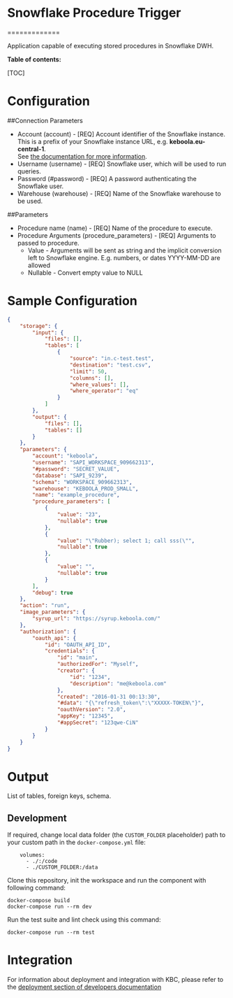 # Snowflake Procedure Trigger


=============

Application capable of executing stored procedures in Snowflake DWH.

**Table of contents:**

[TOC]


Configuration
=============

##Connection Parameters
 - Account (account) - [REQ] Account identifier of the Snowflake instance. This is a prefix of your Snowflake instance URL, e.g. <strong>keboola.eu-central-1</strong>.</br>See <a href='https://docs.snowflake.com/en/user-guide/connecting.html#your-snowflake-account-name'>the documentation for more information</a>.
 - Username (username) - [REQ] Snowflake user, which will be used to run queries.
 - Password (#password) - [REQ] A password authenticating the Snowflake user.
 - Warehouse (warehouse) - [REQ] Name of the Snowflake warehouse to be used.


##Parameters
 - Procedure name (name) - [REQ] Name of the procedure to execute.
 - Procedure Arguments (procedure_parameters) - [REQ] Arguments to passed to procedure.
   - Value - Arguments will be sent as string and the implicit conversion left to Snowflake engine. E.g. numbers, or dates YYYY-MM-DD are allowed
   - Nullable - Convert empty value to NULL

Sample Configuration
=============
```json
{
    "storage": {
        "input": {
            "files": [],
            "tables": [
                {
                    "source": "in.c-test.test",
                    "destination": "test.csv",
                    "limit": 50,
                    "columns": [],
                    "where_values": [],
                    "where_operator": "eq"
                }
            ]
        },
        "output": {
            "files": [],
            "tables": []
        }
    },
    "parameters": {
        "account": "keboola",
        "username": "SAPI_WORKSPACE_909662313",
        "#password": "SECRET_VALUE",
        "database": "SAPI_9239",
        "schema": "WORKSPACE_909662313",
        "warehouse": "KEBOOLA_PROD_SMALL",
        "name": "example_procedure",
        "procedure_parameters": [
            {
                "value": "23",
                "nullable": true
            },
            {
                "value": "\"Rubber); select 1; call sss(\"",
                "nullable": true
            },
            {
                "value": "",
                "nullable": true
            }
        ],
        "debug": true
    },
    "action": "run",
    "image_parameters": {
        "syrup_url": "https://syrup.keboola.com/"
    },
    "authorization": {
        "oauth_api": {
            "id": "OAUTH_API_ID",
            "credentials": {
                "id": "main",
                "authorizedFor": "Myself",
                "creator": {
                    "id": "1234",
                    "description": "me@keboola.com"
                },
                "created": "2016-01-31 00:13:30",
                "#data": "{\"refresh_token\":\"XXXXX-TOKEN\"}",
                "oauthVersion": "2.0",
                "appKey": "12345",
                "#appSecret": "123qwe-CiN"
            }
        }
    }
}
```

Output
======

List of tables, foreign keys, schema.

Development
-----------

If required, change local data folder (the `CUSTOM_FOLDER` placeholder) path to your custom path in
the `docker-compose.yml` file:

~~~~~~~~~~~~~~~~~~~~~~~~~~~~~~~~~~~~~~~~~~~~~~~~~~~~~~~~~~~~~~~~~~~~~~~~~~~~~~~~
    volumes:
      - ./:/code
      - ./CUSTOM_FOLDER:/data
~~~~~~~~~~~~~~~~~~~~~~~~~~~~~~~~~~~~~~~~~~~~~~~~~~~~~~~~~~~~~~~~~~~~~~~~~~~~~~~~

Clone this repository, init the workspace and run the component with following command:

~~~~~~~~~~~~~~~~~~~~~~~~~~~~~~~~~~~~~~~~~~~~~~~~~~~~~~~~~~~~~~~~~~~~~~~~~~~~~~~~
docker-compose build
docker-compose run --rm dev
~~~~~~~~~~~~~~~~~~~~~~~~~~~~~~~~~~~~~~~~~~~~~~~~~~~~~~~~~~~~~~~~~~~~~~~~~~~~~~~~

Run the test suite and lint check using this command:

~~~~~~~~~~~~~~~~~~~~~~~~~~~~~~~~~~~~~~~~~~~~~~~~~~~~~~~~~~~~~~~~~~~~~~~~~~~~~~~~
docker-compose run --rm test
~~~~~~~~~~~~~~~~~~~~~~~~~~~~~~~~~~~~~~~~~~~~~~~~~~~~~~~~~~~~~~~~~~~~~~~~~~~~~~~~

Integration
===========

For information about deployment and integration with KBC, please refer to the
[deployment section of developers documentation](https://developers.keboola.com/extend/component/deployment/)